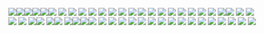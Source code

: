 ![](https://64.media.tumblr.com/8eda1ae6432597efb8dab38f2dcc10f0/2161e7869677cf6b-4c/s100x200/3dbb82659e7ee1d6b0d18ca356a760468da30d25.pnj)![](https://64.media.tumblr.com/5e21f98900fc17ba88f8cb59d989e30a/2161e7869677cf6b-6a/s100x200/ad30218376339277aba997703eb9ed2680df17a1.pnj)![](https://64.media.tumblr.com/99a3ea0c94a86db3fce61a666654fbf3/d75f79ba8da9c3a5-57/s100x200/b5e0974d1c8e4a6915fbc35da34264d455a9b979.pnj)![](https://64.media.tumblr.com/a00887f452cf82b3b42b01173b5a3ff7/d75f79ba8da9c3a5-84/s100x200/1825f85e324fd42fde0355ab4488540e317f8975.pnj)![](https://64.media.tumblr.com/80c06986aba77adff10a6be315013e55/d75f79ba8da9c3a5-54/s100x200/1bcf1a6e8677476b40f0b55b619ec2064c7e43fb.pnj)![](https://64.media.tumblr.com/4ba1e9e044d7b9d15ca8802bd31b8d70/d75f79ba8da9c3a5-2b/s100x200/10bd358614f053fb9261cf5be42e39f4ec996ddf.pnj)
![](https://64.media.tumblr.com/530fb6d1258c072abfbb0baa6629fdb6/d75f79ba8da9c3a5-52/s100x200/4c76874b2c5e28961a9a1e44651a010a99077748.pnj)
![](https://64.media.tumblr.com/150bae83ebcef806770454abe1a42fca/84627bf6b595bf18-d5/s100x200/7b3e9d2b215a5ca985dc2b6c85518618218bc5d5.gifv)
![](https://64.media.tumblr.com/a903e901fe3d4bfdc824c8ad6d2364d5/84627bf6b595bf18-0a/s100x200/a2ed87f2b452113e78cfa9f9b30579234ee3e545.gifv)
![](https://64.media.tumblr.com/14fa47baaef3fe97639a84604f20fdbb/84627bf6b595bf18-1f/s100x200/28b5d3caafc7ef0385d057bd2ddc5e512ee1fe6c.gifv)
![](https://64.media.tumblr.com/3930610d0000d79a71f5bae1d2c5ce3a/7796b8cda0d3ecf8-da/s100x200/685b768e4d4e61ce68170213da5323e24c51ca82.pnj)
![](https://64.media.tumblr.com/9e731c9174c6c8704097e55b52beb308/7796b8cda0d3ecf8-94/s100x200/3a80cbddf7e9a3c269f2f19b57b80506e71a57f3.pnj)
![](https://64.media.tumblr.com/ecd1160a7c8aa83b0886fae709837189/7796b8cda0d3ecf8-36/s100x200/9f8e5b5016742453ad64912c0a6491c33cf96bb5.pnj)
![](https://64.media.tumblr.com/571f3f3f90f134a3aee4ae767548292b/cbf1d710120a4937-b4/s100x200/b88a1737898497a87def8d834b76ff68bccbc0bc.pnj)
![](https://64.media.tumblr.com/16158c15906fdb44b8d84ad1875ae2f6/cbf1d710120a4937-ea/s100x200/ae4a95368bef69090cbdbeab69a9bd65900ad547.pnj)
![](https://64.media.tumblr.com/d6655b4149913ad331f7855a68860a9b/cbf1d710120a4937-a8/s100x200/bc3347ac758c32c968c4aaffdb64de8abaea661a.pnj)
![](https://64.media.tumblr.com/3439d076e120f0b234aa11803c411953/3eb2a1ff3fce4504-d7/s100x200/b0e7f81c554b88a4372ba6018dde5d00643be9c0.pnj)
![](https://64.media.tumblr.com/1080d17b29326ba0406c3d39a3e3d1eb/3eb2a1ff3fce4504-cd/s100x200/aab68d00d1763bbd149b2ff91fe3c211f11d74ec.pnj)
![](https://64.media.tumblr.com/33ee92523b877ecf7d5e466bb93feb17/3eb2a1ff3fce4504-e9/s100x200/89afc04e05ec924b352c704c7698d3a628514f87.pnj)
![](https://64.media.tumblr.com/7a777df8baf34029e6bb922ff197f925/3eb2a1ff3fce4504-cb/s100x200/9e93833fb0e21083a0377de2e8855efa2abebf86.pnj)
![](https://64.media.tumblr.com/3f2cc82582107dfa7ed0cd9a61bb96c2/3eb2a1ff3fce4504-79/s100x200/976f104ab831e125f94a6576d8494165682913f7.pnj)
![](https://64.media.tumblr.com/c85aa0a330e9bbfb28242b73d74fde01/3eb2a1ff3fce4504-dd/s100x200/50109bec446aa56ccbd2c6d5cce412a63d3e0af5.pnj)
![](lr.com/760561e9324cdeb6ca2255b1ac2ee86b/3eb2a1ff3fce4504-87/s100x200/abead6729ebfc76ac4c4286a29155bb883ad2223.pnj)![](https://64.media.tumblr.com/caf27d35cc568a6c3470e246a2cb4ff4/532cf25141f88dd5-1c/s100x200/eacc9425ee779d6a2810e5cf6c03a43fb9231a69.gifv)
![](https://64.media.tumblr.com/b3c495c12633454ce63545fbb065eabe/532cf25141f88dd5-45/s100x200/db830ed9643a6eab4fd8935931bc240ad20d1323.gifv)
![](https://64.media.tumblr.com/a253e0f3fff329be65eba9e4ae7cfb1e/532cf25141f88dd5-15/s100x200/dd92a98771724e4cc99b31e0029b9e0b238cced7.gifv)
![](https://64.media.tumblr.com/ce507ee86e5047c7842829d56c96823b/532cf25141f88dd5-93/s100x200/d0b12428afd6740e34c314ac28eb76cd05cda17b.gifv)
![](https://64.media.tumblr.com/fbc67e5b4b51c0f21cf3be01e5593fd8/532cf25141f88dd5-4c/s100x200/7526a54b4a5c7151f0f23d47d890d9dfeb6d5db1.gifv)
![](https://64.media.tumblr.com/30791f40d006535e77cb6a86543308c0/532cf25141f88dd5-f5/s100x200/6c51755e0c34f0efc8d3c8a3b910954d33cf1d68.gifv)![](https://64.media.tumblr.com/1950f6b2c86f8a9a6ba34acd59221b0a/532cf25141f88dd5-b2/s100x200/8b89d8f301ef0ed0d1f735567c6b747e43bb9f99.gifv)
![](https://64.media.tumblr.com/1f05704d0bb02629e4f0c9d2956d3f07/473928ea48888009-80/s100x200/de965c3755aa2cc768b659ab2a750e6bd101a16e.gifv)![](https://64.media.tumblr.com/1b8487d0764a6e7cc90e6d96669a19a2/0a314c1722fc4072-e2/s100x200/f9d836d1fcd874d3984621e6fb64bf22e4c6d5c3.pnj)
![](https://64.media.tumblr.com/805c9852166cc7b3bf9d6da788bcbb43/b19b8466f96477fc-bc/s100x200/43dbb6b5c4ab950217732ba95ba685b73971d262.pnj)![](https://64.media.tumblr.com/7b2d79090dde120f0df5316ba6e0061a/b19b8466f96477fc-4e/s100x200/649395e1418b013f9ccdf37934c22a36f7fd9f7b.webp)![](https://64.media.tumblr.com/460da96a432e9aa6775b2df592efb6c4/0d9c08ed8003adc6-4c/s100x200/2fd39e4f39c68d2855413579a73fac082905d7bb.jpg)![](https://64.media.tumblr.com/70d79e9654883ffd5bc1b140b6575698/85ffa3ea44a449a2-ce/s100x200/60ec76432542e3c016f46b00028978c517f4a53f.pnj)
![](https://64.media.tumblr.com/723539f497e72c91692d65ff0836c509/85ffa3ea44a449a2-c2/s100x200/32a9d6359afdb3ab91ef980ee703d8acfac089af.pnj)
![](https://64.media.tumblr.com/4e2110b2eeb4c343f7d5aa7ef485a727/85ffa3ea44a449a2-cb/s100x200/397ca7c171426c2835d8e4bd156fb50f9a309375.pnj)
![](https://64.media.tumblr.com/40fee97c5ddc08311590409cd6fef4f8/85ffa3ea44a449a2-7e/s100x200/3f2e7cc09703299967fa501727898767e85f71cf.pnj)
![](https://64.media.tumblr.com/8d7667d75ac83fc9d4530a692e337304/85ffa3ea44a449a2-49/s100x200/9afa1e11d1394df12f898e258e3377edb62b68f8.pnj)
![](https://64.media.tumblr.com/8004b827ac3c699c85df37448e090fbc/84627bf6b595bf18-2d/s100x200/483b4ac6eefc85309179e7967b271a15a9554bc0.gifv)
![](https://64.media.tumblr.com/6e14b84a3e0c5c3ec22def89fa1c648e/a622520415054cd2-31/s100x200/fbe66b67d43b5f9dcd154adbb70b02f2fc24baa6.gifv)
![](https://64.media.tumblr.com/d2126399d71996cf3d1bb7ac13fe3f7e/a622520415054cd2-92/s100x200/985c80fb5d9c4d5dd698aaf6bdd584698449ecdc.gifv)
![](https://64.media.tumblr.com/a34d25b7765727f76b73e0ce1b8e810d/a16a1e336682ecbc-35/s100x200/90d22b94346f3a97d06536794498dd37c370a87d.gifv)
![](https://64.media.tumblr.com/0d909a4b24a8ebd799edfa7b3d56aa37/a16a1e336682ecbc-f0/s100x200/b92d4805b665128c92b5ec4e660c542d20c03dde.gifv)
![](https://64.media.tumblr.com/b7320985e1bf0472d2373ffe5c010b49/a16a1e336682ecbc-51/s100x200/9638a8477a0db2391da175f7e2b7f0217fbd4f1a.gifv)
![](https://64.media.tumblr.com/3a724802158b20a8011628eb5dc1ba7d/a16a1e336682ecbc-20/s100x200/b7c159fd4d22adf7f36f2917d86d23a3ca975244.gifv)
![](https://64.media.tumblr.com/dca872172b5a006f63530b4e5564cfaf/a16a1e336682ecbc-f6/s100x200/b1c92ceee8c86dbfe97ce135f1cf044e544e19b4.gifv)
![](https://64.media.tumblr.com/740eccf56c08625a2096e2db25c24770/a16a1e336682ecbc-9f/s100x200/92298aeda82a1bae63744445becf373b95aaebd0.gifv)
![](https://64.media.tumblr.com/626f158e91792b79556f086b8b22ff22/1ff48637beb04398-ae/s100x200/c47325d686c44805d95afae2a537ff27fe7cb128.pnj)
![](https://y2k.neocities.org/stamps/tumblr_phusl1y0JK1xk82cxo1_100.gif)
![](https://external-media.spacehey.net/media/szbrs0wTEK6nsq0VVCnBL0icXFrb1G1At62-7a9xvQik=/https://pomelo.lol/pix/stamps/stamps/d33r5ym-30ef65e5-997a-4465-9afc-9de4d1ad1285.gif)



<!---
wolftrilogy/wolftrilogy is a ✨ special ✨ repository because its `README.md` (this file) appears on your GitHub profile.
You can click the Preview link to take a look at your changes.
--->
